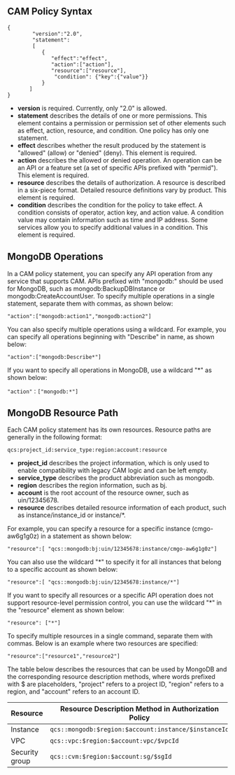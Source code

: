 <span id="yufa"></span>
## CAM Policy Syntax
```
{     
        "version":"2.0", 
        "statement": 
        [ 
           { 
              "effect":"effect", 
              "action":["action"], 
              "resource":["resource"], 
               "condition": {"key":{"value"}} 
           } 
       ] 
}
```

- **version** is required. Currently, only "2.0" is allowed.
- **statement** describes the details of one or more permissions. This element contains a permission or permission set of other elements such as effect, action, resource, and condition. One policy has only one statement.
 - **effect** describes whether the result produced by the statement is "allowed" (allow) or "denied" (deny). This element is required.
 - **action** describes the allowed or denied operation. An operation can be an API or a feature set (a set of specific APIs prefixed with "permid"). This element is required.
 - **resource** describes the details of authorization. A resource is described in a six-piece format. Detailed resource definitions vary by product. This element is required.
 - **condition** describes the condition for the policy to take effect. A condition consists of operator, action key, and action value. A condition value may contain information such as time and IP address. Some services allow you to specify additional values in a condition. This element is required.

<span id="caozuo"></span>
## MongoDB Operations
In a CAM policy statement, you can specify any API operation from any service that supports CAM. APIs prefixed with "mongodb:" should be used for MongoDB, such as mongodb:BackupDBInstance or mongodb:CreateAccountUser.
To specify multiple operations in a single statement, separate them with commas, as shown below:
```
"action":["mongodb:action1","mongodb:action2"]
```

You can also specify multiple operations using a wildcard. For example, you can specify all operations beginning with "Describe" in name, as shown below:
```
"action":["mongodb:Describe*"]
```

If you want to specify all operations in MongoDB, use a wildcard "*" as shown below:
```
"action"：["mongodb:*"]
```

<span id="lujing"></span>
## MongoDB Resource Path
Each CAM policy statement has its own resources.
Resource paths are generally in the following format:
```
qcs:project_id:service_type:region:account:resource
```
- **project_id** describes the project information, which is only used to enable compatibility with legacy CAM logic and can be left empty.
- **service_type** describes the product abbreviation such as mongodb.
- **region** describes the region information, such as bj.
- **account** is the root account of the resource owner, such as uin/12345678.
- **resource** describes detailed resource information of each product, such as instance/instance_id or instance/*.

For example, you can specify a resource for a specific instance (cmgo-aw6g1g0z) in a statement as shown below:
```
"resource":[ "qcs::mongodb:bj:uin/12345678:instance/cmgo-aw6g1g0z"]
```

You can also use the wildcard "*" to specify it for all instances that belong to a specific account as shown below:
```
"resource":[ "qcs::mongodb:bj:uin/12345678:instance/*"]
```

If you want to specify all resources or a specific API operation does not support resource-level permission control, you can use the wildcard "*" in the "resource" element as shown below:
```
"resource": ["*"]
```

To specify multiple resources in a single command, separate them with commas. Below is an example where two resources are specified:
```
"resource":["resource1","resource2"]
```

The table below describes the resources that can be used by MongoDB and the corresponding resource description methods, where words prefixed with $ are placeholders, "project" refers to a project ID, "region" refers to a region, and "account" refers to an account ID.

| Resource | Resource Description Method in Authorization Policy |
| ------ | -------------------------------------------------- |
| Instance   | `qcs::mongodb:$region:$account:instance/$instanceId` |
| VPC    | `qcs::vpc:$region:$account:vpc/$vpcId`              |
| Security group | `qcs::cvm:$region:$account:sg/$sgId`                 |
